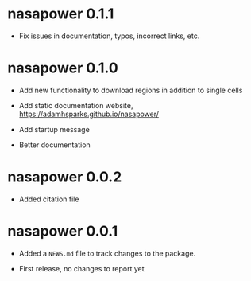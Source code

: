
# nasapower 0.1.1

- Fix issues in documentation, typos, incorrect links, etc.

# nasapower 0.1.0

* Add new functionality to download regions in addition to single cells

* Add static documentation website, <https://adamhsparks.github.io/nasapower/>

* Add startup message

* Better documentation

# nasapower 0.0.2

* Added citation file

# nasapower 0.0.1

* Added a `NEWS.md` file to track changes to the package.

* First release, no changes to report yet


